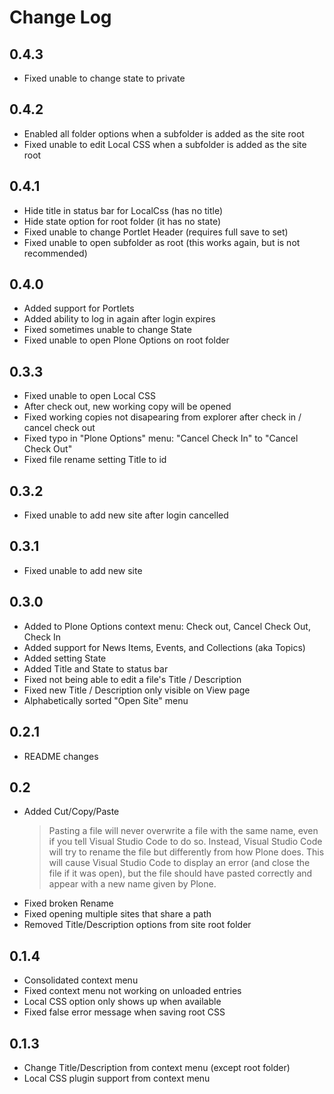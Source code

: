 # Change Log

## 0.4.3

- Fixed unable to change state to private

## 0.4.2

- Enabled all folder options when a subfolder is added as the site root
- Fixed unable to edit Local CSS when a subfolder is added as the site root

## 0.4.1

- Hide title in status bar for LocalCss (has no title)
- Hide state option for root folder (it has no state)
- Fixed unable to change Portlet Header (requires full save to set)
- Fixed unable to open subfolder as root (this works again, but is not recommended)

## 0.4.0

- Added support for Portlets
- Added ability to log in again after login expires
- Fixed sometimes unable to change State
- Fixed unable to open Plone Options on root folder

## 0.3.3

- Fixed unable to open Local CSS
- After check out, new working copy will be opened
- Fixed working copies not disapearing from explorer after check in / cancel check out
- Fixed typo in "Plone Options" menu: "Cancel Check In" to "Cancel Check Out"
- Fixed file rename setting Title to id

## 0.3.2

- Fixed unable to add new site after login cancelled

## 0.3.1

- Fixed unable to add new site

## 0.3.0

- Added to Plone Options context menu: Check out, Cancel Check Out, Check In
- Added support for News Items, Events, and Collections (aka Topics)
- Added setting State
- Added Title and State to status bar
- Fixed not being able to edit a file's Title / Description
- Fixed new Title / Description only visible on View page
- Alphabetically sorted "Open Site" menu

## 0.2.1

- README changes

## 0.2

- Added Cut/Copy/Paste
  > Pasting a file will never overwrite a file with the same name,
even if you tell Visual Studio Code to do so.
Instead, Visual Studio Code will try to rename the file but differently from how Plone does.
This will cause Visual Studio Code to display an error (and close the file if it was open),
but the file should have pasted correctly and appear with a new name given by Plone.
- Fixed broken Rename
- Fixed opening multiple sites that share a path
- Removed Title/Description options from site root folder

## 0.1.4

- Consolidated context menu
- Fixed context menu not working on unloaded entries
- Local CSS option only shows up when available
- Fixed false error message when saving root CSS

## 0.1.3

- Change Title/Description from context menu (except root folder)
- Local CSS plugin support from context menu